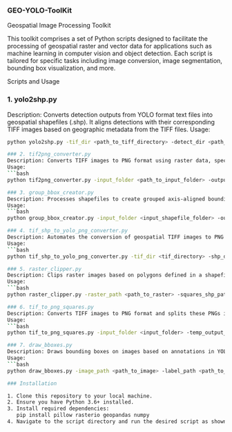 ### GEO-YOLO-ToolKit ###
Geospatial Image Processing Toolkit

This toolkit comprises a set of Python scripts designed to facilitate the processing of geospatial raster and vector data for applications such as machine learning in computer vision and object detection. Each script is tailored for specific tasks including image conversion, image segmentation, bounding box visualization, and more.

Scripts and Usage

### 1. yolo2shp.py
Description: Converts detection outputs from YOLO format text files into geospatial shapefiles (.shp). It aligns detections with their corresponding TIFF images based on geographic metadata from the TIFF files.
Usage:
```bash
python yolo2shp.py -tif_dir <path_to_tiff_directory> -detect_dir <path_to_detection_directory> -output_dir <path_to_output_directory>```

### 2. tif2png_converter.py
Description: Converts TIFF images to PNG format using raster data, specifically handling multi-band geospatial rasters by applying a percentile stretch to improve visualization.
Usage:
```bash
python tif2png_converter.py -input_folder <path_to_input_folder> -output_folder <path_to_output_folder>```

### 3. group_bbox_creator.py
Description: Processes shapefiles to create grouped axis-aligned bounding boxes based on a specified attribute field, useful for spatial analyses and reducing complex vector data into simpler bounding rectangles.
Usage:
```bash
python group_bbox_creator.py -input_folder <input_shapefile_folder> -output_folder <output_folder> -group_field <field_name>```

### 4. tif_shp_to_yolo_png_converter.py
Description: Automates the conversion of geospatial TIFF images to PNG format and transforms associated shapefiles into YOLO format annotations, facilitating the use of raster and vector data for machine learning model training.
Usage:
```bash
python tif_shp_to_yolo_png_converter.py -tif_dir <tif_directory> -shp_dir <shapefile_directory> -output_base_dir <output_directory>```

### 5. raster_clipper.py
Description: Clips raster images based on polygons defined in a shapefile and exports the results as new TIFF files. Additionally, it checks intersections with another shapefile containing bounding boxes and exports these intersections as separate shapefiles.
Usage:
```bash
python raster_clipper.py -raster_path <path_to_raster> -squares_shp_path <path_to_polygon_shapefile> -bbox_shp_path <path_to_bounding_box_shapefile> -output_dir <output_directory>```

### 6. tif_to_png_squares.py
Description: Converts TIFF images to PNG format and splits these PNGs into smaller square segments. This script is particularly useful for preparing data for machine learning tasks in computer vision by creating manageable, uniform image sizes.
Usage:
```bash
python tif_to_png_squares.py -input_folder <input_folder> -temp_output_folder <temporary_png_folder> -final_output_folder <final_square_segments_folder> -square_size <size_of_each_square>```

### 7. draw_bboxes.py
Description: Draws bounding boxes on images based on annotations in YOLO format. This is useful for visualizing the coverage and accuracy of object detection models directly on the images.
Usage:
```bash
python draw_bboxes.py -image_path <path_to_image> -label_path <path_to_label_file> -output_path <path_to_output_image>```

### Installation

1. Clone this repository to your local machine.
2. Ensure you have Python 3.6+ installed.
3. Install required dependencies:
   pip install pillow rasterio geopandas numpy
4. Navigate to the script directory and run the desired script as shown in the usage section above.
